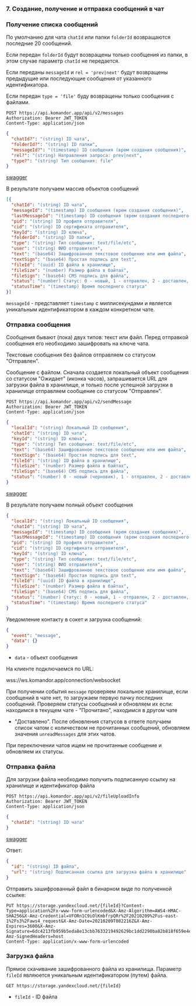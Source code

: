 ### 7. Создание, получение и отправка сообщений в чат

### Получение списка сообщений

По умолчанию для чата `chatId` или папки `folderId` возвращаются последние 20 сообщений. 

Если передан `folderId` будут возвращены только сообщения из папки, в этом случае параметр `chatId` не передается.

Если переданы `messageId` и `rel = 'prev|next'` будут возвращены предыдущие или последующие сообщения от указанного 
идентификатора.

Если передан `type = 'file'` буду возвращены только сообщения с файлами.

```http request
POST https://api.komandor.app/api/v2/messages
Authorization: Bearer JWT_TOKEN
Content-Type: application/json
```
```json
{
  "chatId?": "(string) ID чата",
  "folderId?": "(string) ID папки",
  "messageId?": "(timestamp) ID сообщения (врем создания сообщения)",
  "rel?": "(string) Направления запроса: prev|next",
  "type?": "(string) Тип сообщения: file"
}
```

[swagger](https://api.komandor.app/swagger/static/index.html#/Messages/post_api_v2_messages)

В результате получаем массив объектов сообщений

```json
[{
  "chatId": "(string) ID чата",
  "messageId": "(timestamp) ID сообщения (врем создания сообщения)",
  "lastMessageId": "(timestamp) ID сообщения (врем создания последнего сообщения)",
  "pid": "(string) ID профиля отправителя",
  "cid": "(string) ID сертификата отправителя",
  "keyId": "(string) ID ключа",
  "folderId": "(string) ID папки",
  "type": "(string) Тип сообщения: text/file/etc",
  "user": "(string) ФИО отправителя",
  "text": "(base64) Зашифрованное текстовое сообщение или имя файла",
  "textSign": "(base64) Простая подпись для text",
  "fileId": "(uuid) ID файла в хранилище",
  "fileSize": "(number) Размер файла в байтах",
  "fileSign": "(base64) CMS подпись для файла",
  "status": "(number) Статус: 0 - новый, 1 - отправлен, 2 - доставлен, 3 - прочитан",
  "statusTime": "(timestamp) Время последнего статуса"
}]
```
`messageId` - представляет `timestamp` с миллисекундами и является уникальным идентификатором в каждом конкретном чате.


### Отправка сообщения

Сообщения бывают (пока) двух типов: текст или файл. Перед отправкой сообщения его необходимо зашифровать на ключе чата.

Текстовые сообщения без файлов отправляем со статусом "Отправлен".

Сообщение с файлом. Сначала создается локальный объект сообщения со статусом "Ожидает" (иконка часов), запрашивается URL
для загрузки файла в хранилище, и только после успешной загрузки в хранилище отправляем сообщение со статусом "Отправлен". 

```http request
POST https://api.komandor.app/api/v2/sendMessage
Authorization: Bearer JWT_TOKEN
Content-Type: application/json
```
```json
{
  "localId": "(string) Локальный ID сообщения",
  "chatId": "(string) ID чата",
  "keyId": "(string) ID ключа",
  "type": "(string) Тип сообщения: text/file/etc",
  "text": "(base64) Зашифрованное текстовое сообщение или имя файла",
  "textSign": "(base64) Простая подпись для text",
  "fileId": "(string) ID файла в хранилище",
  "fileSize": "(number) Размер файла в байтах",
  "fileSign": "(base64) CMS подпись для файла",
  "status": "(number) 0 - новый (черновик), 1 - отправлен, 2 - доставлен, 3 - прочитан"
}
```

[swagger](https://api.komandor.app/swagger/static/index.html#/Messages/post_api_v2_sendMessage)

В результате получаем полный объект сообщения

```json
{
  "localId": "(string) Локальный ID сообщения",
  "chatId": "(string) ID чата",
  "messageId": "(timestamp) ID сообщения (врем создания сообщения)",
  "lastMessageId": "(timestamp) ID сообщения (врем создания последнего сообщения)",
  "pid": "(string) ID профиля отправителя",
  "cid": "(string) ID сертификата отправителя",
  "keyId": "(string) ID ключа",
  "type": "(string) Тип сообщения: text/file/etc",
  "user": "(string) ФИО отправителя",
  "text": "(base64) Зашифрованное текстовое сообщение или имя файла",
  "textSign": "(base64) Простая подпись для text",
  "fileId": "(uuid) ID файла в хранилище",
  "fileSize": "(number) Размер файла в байтах",
  "fileSign": "(base64) CMS подпись для файла",
  "status": "(number) Статус: 0 - новый, 1 - отправлен, 2 - доставлен, 3 - прочитан",
  "statusTime": "(timestamp) Время последнего статуса"
}
```

Уведомление контакту в сокет и загрузка сообщений:

```json
{
  "event": "message",
  "data": {}
}
```
- `data` - объект сообщения

На клиенте подключаемся по URL:

wss://ws.komandor.app/connection/websocket

При получении события `message` проверяем локальное хранилище, если сообщений в чате нет, то загружаем первую пачку последних
сообщений. Проверяем статусы сообщений и обновляем их если: находимся в текущем чате - "Прочитано", находимся в другом чате
- "Доставлено". После обновления статусов в ответе получаем список чатом с количеством не прочитанных сообщений, обновляем
значения `unreadMessages` для этих чатов.
  
При переключении чатов ищем не прочитанные сообщение и обновляем их статусы.

### Отправка файла

Для загрузки файла необходимо получить подписанную ссылку на хранилище и идентификатор файла

```http request
POST https://api.komandor.app/api/v2/fileUploadInfo
Authorization: Bearer JWT_TOKEN
Content-Type: application/json
```
```json
{
  "chatId": "(string) ID чата"
}
```

[swagger](https://api.komandor.app/swagger/static/index.html#/Messages/post_api_v2_fileUploadInfo)

Ответ:

```json
{
  "id": "(string) ID файла",
  "url": "(string) Подписанная ссылка для загрузка файла в хранилище"
}
```

Отправить зашифрованный файл в бинарном виде по полученной ссылке:

```http request
PUT https://storage.yandexcloud.net/{fileId}?Content-Type=application%2Fx-www-form-urlencoded&X-Amz-Algorithm=AWS4-HMAC-SHA256&X-Amz-Credential=VFORn1C9iOlKmbfrpQRr%2F20210209%2Fus-east-1%2Fs3%2Faws4_request&X-Amz-Date=20210209T082216Z&X-Amz-Expires=3600&X-Amz-Signature=6dc4213fb959b5eda8e13cbb7633219492629bc1dd2290ba82b818f659e4ef07&X-Amz-SignedHeaders=host
Content-Type: application/x-www-form-urlencoded
```

### Загрузка файла

Прямое скачивание зашифрованного файла из хранилища. Параметр `fileId` являюется уникальным идентификатором (путем) файла.

```http request
GET https://storage.yandexcloud.net/{fileId}
```
- `fileId` - ID файла

